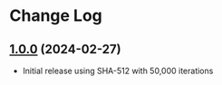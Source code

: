 # Change Log

## [1.0.0](https://github.com/david-04/just-hash/releases/tag/v1.0.0) (2024-02-27)

- Initial release using SHA-512 with 50,000 iterations
